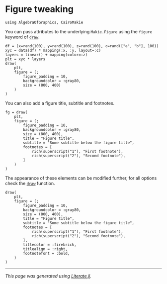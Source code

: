 # Figure tweaking

````@example figure
using AlgebraOfGraphics, CairoMakie
````

You can pass attributes to the underlying `Makie.Figure` using the `figure` keyword of [`draw`](@ref).

````@example figure
df = (x=rand(100), y=rand(100), z=rand(100), c=rand(["a", "b"], 100))
xyc = data(df) * mapping(:x, :y, layout=:c)
layers = linear() + mapping(color=:z)
plt = xyc * layers
draw(
    plt,
    figure = (;
        figure_padding = 10,
        backgroundcolor = :gray80,
        size = (800, 400)
    )
)
````

You can also add a figure title, subtitle and footnotes.

````@example figure
fg = draw(
    plt,
    figure = (;
        figure_padding = 10,
        backgroundcolor = :gray80,
        size = (800, 400),
        title = "Figure title",
        subtitle = "Some subtitle below the figure title",
        footnotes = [
            rich(superscript("1"), "First footnote"),
            rich(superscript("2"), "Second footnote"),
        ]
    )
)
````

The appearance of these elements can be modified further, for all options check the [`draw`](@ref) function.

````@example figure
draw(
    plt,
    figure = (;
        figure_padding = 10,
        backgroundcolor = :gray80,
        size = (800, 400),
        title = "Figure title",
        subtitle = "Some subtitle below the figure title",
        footnotes = [
            rich(superscript("1"), "First footnote"),
            rich(superscript("2"), "Second footnote"),
        ],
        titlecolor = :firebrick,
        titlealign = :right,
        footnotefont = :bold,
    )
)
````

---

*This page was generated using [Literate.jl](https://github.com/fredrikekre/Literate.jl).*

